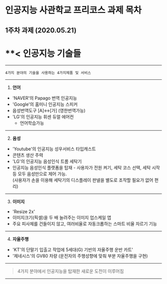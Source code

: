# 인공지능 사관학교 프리코스 과제 목차

## 1주차 과제 (2020.05.21)
# **< 인공지능  기술들 #

---
    4가지 분야의 기술을 사용하는 4가지제품 및 서비스
---
1. **언어**
+ 'NAVER'의 Papago 번역 인공지능
+ 'Google'의 홈미니 인공지능 스피커
 + 음성번역도구 [A]↔[가] (영한번역가능)
+ 'LG'의 인공지능 휘센 듀얼 에어컨
  + 언어학습가능
---
2. **음성**
+ 'Youtube'의 인공지능 성우서비스 타입캐스트
 + 콘텐츠 생산 주력
+ 'LG'의 인공지능 음성인식 트롬 세탁기
 + 인공지능 음성인식 플랫폼을 탑재 - 사용자가 전원 켜기, 세탁 코스 선택, 세탁 시작 등 모두 음성만으로 제어 가능.   
  (사용자가 손을 이용해 세탁기의 디스플레이 판넬을 별도로 조작할 필요가 없어 편리)
----
3. **이미지**
+ 'Resize 2x'
 + 이미지크기(픽셀)을 두 배 늘려주는 이미지 업스케일 앱
 + 주요 피사체를 건들이지 않고, 여러비율로 자동크롭하는 스마트 비율 자르기 기능
---
4. **자율주행**
+ 'KT'의 단말기 입출고 작업에 5세대(G) 기반의 자율주행 운반 카트'
+  '제네시스'의 GV80 차량 (운전자의 주행성향에 맞춰 부분 자율주행을 구현)
---
> 4가지 분야에서 인공지능을 탑재한 새로운 도전이 이루어짐
---
